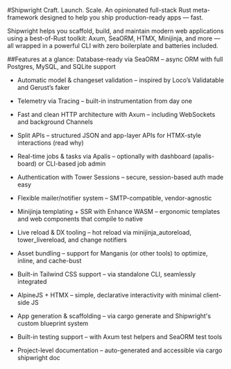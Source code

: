 #Shipwright
Craft. Launch. Scale.
An opinionated full-stack Rust meta-framework designed to help you ship production-ready apps — fast.

Shipwright helps you scaffold, build, and maintain modern web applications using a best-of-Rust toolkit: Axum, SeaORM, HTMX, Minijinja, and more — all wrapped in a powerful CLI with zero boilerplate and batteries included.

##Features at a glance:
Database-ready via SeaORM – async ORM with full Postgres, MySQL, and SQLite support

- Automatic model & changeset validation – inspired by Loco’s Validatable and Gerust’s faker

- Telemetry via Tracing – built-in instrumentation from day one

- Fast and clean HTTP architecture with Axum – including WebSockets and background Channels

- Split APIs – structured JSON and app-layer APIs for HTMX-style interactions (read why)

- Real-time jobs & tasks via Apalis – optionally with dashboard (apalis-board) or CLI-based job admin

- Authentication with Tower Sessions – secure, session-based auth made easy

- Flexible mailer/notifier system – SMTP-compatible, vendor-agnostic

- Minijinja templating + SSR with Enhance WASM – ergonomic templates and web components that compile to native

- Live reload & DX tooling – hot reload via minijinja_autoreload, tower_livereload, and change notifiers

- Asset bundling – support for Manganis (or other tools) to optimize, inline, and cache-bust

- Built-in Tailwind CSS support – via standalone CLI, seamlessly integrated

- AlpineJS + HTMX – simple, declarative interactivity with minimal client-side JS

- App generation & scaffolding – via cargo generate and Shipwright's custom blueprint system

- Built-in testing support – with Axum test helpers and SeaORM test tools

- Project-level documentation – auto-generated and accessible via cargo shipwright doc
